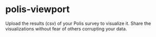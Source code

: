 # polis-viewport
Upload the results (csv) of your Polis survey to visualize it. Share the visualizations without fear of others corrupting your data. 
